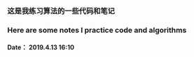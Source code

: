 ### 这是我练习算法的一些代码和笔记
### Here are some notes I practice code and algorithms
#### Date： 2019.4.13 16:10
